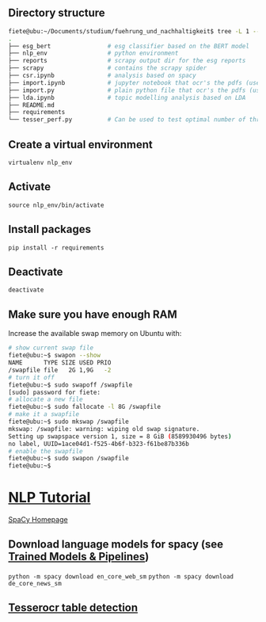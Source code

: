 ## Directory structure
``` bash
fiete@ubu:~/Documents/studium/fuehrung_und_nachhaltigkeit$ tree -L 1 --dirsfirst
.
├── esg_bert                # esg classifier based on the BERT model
├── nlp_env                 # python environment
├── reports                 # scrapy output dir for the esg reports
├── scrapy                  # contains the scrapy spider
├── csr.ipynb               # analysis based on spacy
├── import.ipynb            # jupyter notebook that ocr's the pdfs (use interchangeably with .py version)
├── import.py               # plain python file that ocr's the pdfs (use interchangeably with .ipynb version)
├── lda.ipynb               # topic modelling analysis based on LDA
├── README.md
├── requirements
└── tesser_perf.py          # Can be used to test optimal number of threads for OCR
```

## Create a virtual environment
`virtualenv nlp_env`

## Activate
`source nlp_env/bin/activate`

## Install packages
`pip install -r requirements`

## Deactivate
`deactivate`

## Make sure you have enough RAM
Increase the available swap memory on Ubuntu with:
``` bash
# show current swap file
fiete@ubu:~$ swapon --show
NAME      TYPE SIZE USED PRIO
/swapfile file   2G 1,9G   -2
# turn it off
fiete@ubu:~$ sudo swapoff /swapfile
[sudo] password for fiete:
# allocate a new file 
fiete@ubu:~$ sudo fallocate -l 8G /swapfile
# make it a swapfile
fiete@ubu:~$ sudo mkswap /swapfile 
mkswap: /swapfile: warning: wiping old swap signature.
Setting up swapspace version 1, size = 8 GiB (8589930496 bytes)
no label, UUID=1ace04d1-f525-4b6f-b323-f61be87b336b
# enable the swapfile
fiete@ubu:~$ sudo swapon /swapfile
fiete@ubu:~$ 
```

# [NLP Tutorial](https://www.kaggle.com/learn/natural-language-processing)

[SpaCy Homepage](https://spacy.io/)

## Download language models for spacy (see [Trained Models & Pipelines](https://spacy.io/models))
`python -m spacy download en_core_web_sm`
`python -m spacy download de_core_news_sm`

## [Tesserocr table detection](https://stackoverflow.com/questions/59135975/need-help-in-table-detection-using-tesserocr-python)